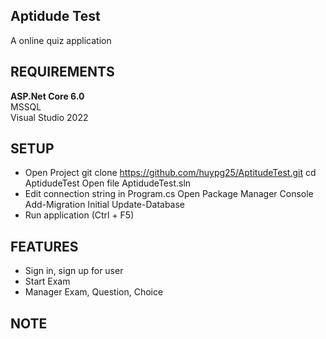 
## Aptidude Test<br>

A online quiz application


## REQUIREMENTS<br>

<strong>ASP.Net Core 6.0</strong><br>
MSSQL<br>
Visual Studio 2022<br>


## SETUP<br>
- Open Project
    git clone https://github.com/huypg25/AptitudeTest.git
    cd AptidudeTest
    Open file AptidudeTest.sln
- Edit connection string in Program.cs
    Open Package Manager Console
    Add-Migration Initial
    Update-Database 
- Run application (Ctrl + F5)

## FEATURES<br>
- Sign in, sign up for user
- Start Exam
- Manager Exam, Question, Choice
## NOTE<br>

